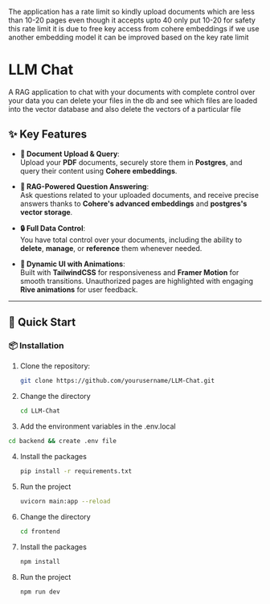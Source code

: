 The application has a rate limit so kindly upload documents which are less than 10-20 pages even though it accepts upto 40 only put 10-20 for safety this rate limit it is due to free key access from cohere embeddings if we use another embedding model it can be improved based on the key rate limit

# LLM Chat

A RAG application to chat with your documents with complete control over your data you can delete your files in the db and see which files are loaded into the vector database and also delete the vectors of a particular file

## ✨ Key Features

- **📄 Document Upload & Query**:  
   Upload your **PDF** documents, securely store them in **Postgres**, and query their content using **Cohere embeddings**.
  
- **🧠 RAG-Powered Question Answering**:  
   Ask questions related to your uploaded documents, and receive precise answers thanks to **Cohere's advanced embeddings** and **postgres's vector storage**.

- **🔒 Full Data Control**:  
   You have total control over your documents, including the ability to **delete**, **manage**, or **reference** them whenever needed.

- **🎨 Dynamic UI with Animations**:  
   Built with **TailwindCSS** for responsiveness and **Framer Motion** for smooth transitions. Unauthorized pages are highlighted with engaging **Rive animations** for user feedback.
  
---

## 🚀 Quick Start

### 📦 Installation

1. Clone the repository:
   ```bash
   git clone https://github.com/yourusername/LLM-Chat.git
   ```
2. Change the directory
   ```bash
   cd LLM-Chat
   ```
3. Add the environment variables in the .env.local
  ```bash
  cd backend && create .env file
  ```
4. Install the packages
   ```bash
   pip install -r requirements.txt
   ```
5. Run the project
   ```bash
   uvicorn main:app --reload
   ```

6. Change the directory
   ```bash
   cd frontend
   ```
7. Install the packages
   ```bash
   npm install
   ```
9. Run the project
   ```bash
   npm run dev
   ```
